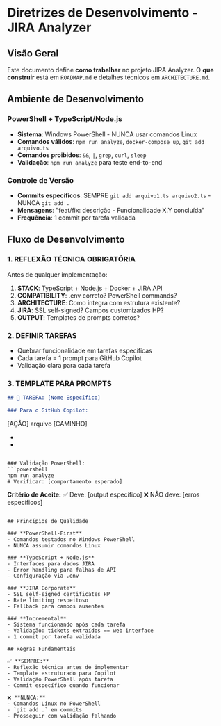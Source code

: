 # Diretrizes de Desenvolvimento - JIRA Analyzer

## Visão Geral

Este documento define **como trabalhar** no projeto JIRA Analyzer. O **que construir** está em `ROADMAP.md` e detalhes técnicos em `ARCHITECTURE.md`.

## Ambiente de Desenvolvimento

### **PowerShell + TypeScript/Node.js**
- **Sistema**: Windows PowerShell - NUNCA usar comandos Linux
- **Comandos válidos**: `npm run analyze`, `docker-compose up`, `git add arquivo.ts`
- **Comandos proibidos**: `&&`, `|`, `grep`, `curl`, `sleep`
- **Validação**: `npm run analyze` para teste end-to-end

### **Controle de Versão**
- **Commits específicos**: SEMPRE `git add arquivo1.ts arquivo2.ts` - NUNCA `git add .`
- **Mensagens**: "feat/fix: descrição - Funcionalidade X.Y concluída"
- **Frequência**: 1 commit por tarefa validada

## Fluxo de Desenvolvimento

### **1. REFLEXÃO TÉCNICA OBRIGATÓRIA**
Antes de qualquer implementação:

1. **STACK**: TypeScript + Node.js + Docker + JIRA API
2. **COMPATIBILITY**: .env correto? PowerShell commands? 
3. **ARCHITECTURE**: Como integra com estrutura existente?
4. **JIRA**: SSL self-signed? Campos customizados HP?
5. **OUTPUT**: Templates de prompts corretos?

### **2. DEFINIR TAREFAS**
- Quebrar funcionalidade em tarefas específicas
- Cada tarefa = 1 prompt para GitHub Copilot
- Validação clara para cada tarefa

### **3. TEMPLATE PARA PROMPTS**
```markdown
## 🎯 TAREFA: [Nome Específico]

### Para o GitHub Copilot:
```
[AÇÃO] arquivo [CAMINHO]
- [Detalhe 1]: especificação
- [Detalhe 2]: especificação
```

### Validação PowerShell:
```powershell
npm run analyze
# Verificar: [comportamento esperado]
```

**Critério de Aceite:**
✅ Deve: [output específico]
❌ NÃO deve: [erros específicos]
```

## Princípios de Qualidade

### **PowerShell-First**
- Comandos testados no Windows PowerShell
- NUNCA assumir comandos Linux

### **TypeScript + Node.js**
- Interfaces para dados JIRA
- Error handling para falhas de API
- Configuração via .env

### **JIRA Corporate**
- SSL self-signed certificates HP
- Rate limiting respeitoso
- Fallback para campos ausentes

### **Incremental**
- Sistema funcionando após cada tarefa
- Validação: tickets extraídos == web interface
- 1 commit por tarefa validada

## Regras Fundamentais

✅ **SEMPRE:**
- Reflexão técnica antes de implementar
- Template estruturado para Copilot
- Validação PowerShell após tarefa
- Commit específico quando funcionar

❌ **NUNCA:**
- Comandos Linux no PowerShell
- `git add .` em commits
- Prosseguir com validação falhando
